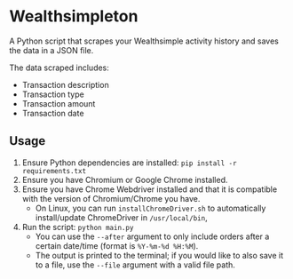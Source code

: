 # Wealthsimpleton

A Python script that scrapes your Wealthsimple activity history and saves the data in a JSON file.

The data scraped includes:
- Transaction description
- Transaction type
- Transaction amount
- Transaction date

## Usage

1. Ensure Python dependencies are installed: `pip install -r requirements.txt`
2. Ensure you have Chromium or Google Chrome installed.
3. Ensure you have Chrome Webdriver installed and that it is compatible with the version of Chromium/Chrome you have.
   - On Linux, you can run `installChromeDriver.sh` to automatically install/update ChromeDriver in `/usr/local/bin`,
4. Run the script: `python main.py`
   - You can use the `--after` argument to only include orders after a certain date/time (format is `%Y-%m-%d %H:%M`).
   - The output is printed to the terminal; if you would like to also save it to a file, use the `--file` argument with a valid file path.